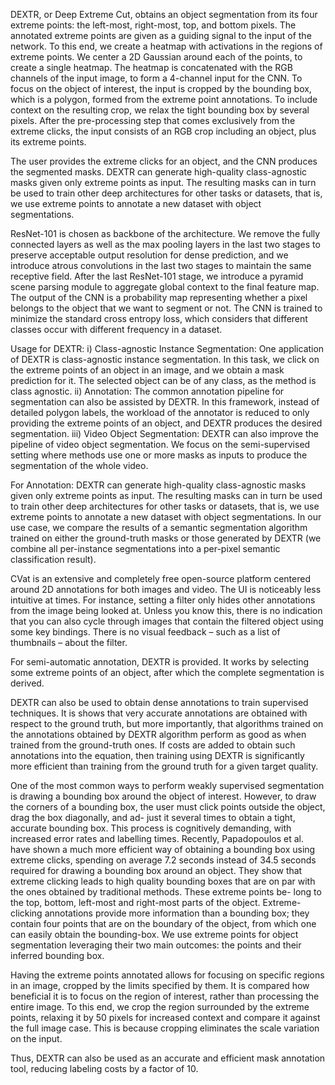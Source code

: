DEXTR, or Deep Extreme Cut, obtains an object segmentation from its four extreme points: the left-most, right-most, top, and bottom pixels. The annotated extreme points are given as a guiding signal to the input of the network. To this end, we create a heatmap with activations in the regions of extreme points. We center a 2D Gaussian around each of the points, to create a single heatmap. The heatmap is concatenated with the RGB channels of the input image, to form a 4-channel input for the CNN. To focus on the object of interest, the input is cropped by the bounding box, which is a polygon, formed from the extreme point annotations. To include context on the resulting crop, we relax the tight bounding box by several pixels. After the pre-processing step that comes exclusively from the extreme clicks, the input consists of an RGB crop including an object, plus its extreme points.

The user provides the extreme clicks for an object, and the CNN produces the segmented masks. DEXTR can generate high-quality class-agnostic masks given only extreme points as input. The resulting masks can in turn be used to train other deep architectures for other tasks or datasets, that is, we use extreme points to annotate a new dataset with object segmentations.

ResNet-101 is chosen as backbone of the architecture. We remove the fully connected layers as well as the max pooling layers in the last two stages to preserve acceptable output resolution for dense prediction, and we introduce atrous convolutions in the last two stages to maintain the same receptive field. After the last ResNet-101 stage, we introduce a pyramid scene parsing module to aggregate global context to the final feature map. The output of the CNN is a probability map representing whether a pixel belongs to the object that we want to segment or not. The CNN is trained to minimize the standard cross entropy loss, which considers that different classes occur with different frequency in a dataset.

Usage for DEXTR:
i)	Class-agnostic Instance Segmentation: One application of DEXTR is class-agnostic instance segmentation. In this task, we click on the extreme points of an object in an image, and we obtain a mask prediction for it. The selected object can be of any class, as the method is class agnostic.
ii)	Annotation: The common annotation pipeline for segmentation can also be assisted by DEXTR. In this framework, instead of detailed polygon labels, the workload of the annotator is reduced to only providing the extreme points of an object, and DEXTR produces the desired segmentation.
iii)	Video Object Segmentation: DEXTR can also improve the pipeline of video object segmentation. We focus on the semi-supervised setting where methods use one or more masks as inputs to produce the segmentation of the whole video.

For Annotation: DEXTR can generate high-quality class-agnostic masks given only extreme points as input. The resulting masks can in turn be used to train other deep architectures for other tasks or datasets, that is, we use extreme points to annotate a new dataset with object segmentations. In our use case, we compare the results of a semantic segmentation algorithm trained on either the ground-truth masks or those generated by DEXTR (we combine all per-instance segmentations into a per-pixel semantic classification result).

CVat is an extensive and completely free open-source platform centered around 2D annotations for both images and video.
The UI is noticeably less intuitive at times. For instance, setting a filter only hides other annotations from the image being looked at. Unless you know this, there is no indication that you can also cycle through images that contain the filtered object using some key bindings. There is no visual feedback – such as a list of thumbnails – about the filter.

For semi-automatic annotation, DEXTR is provided. It works by selecting some extreme points of an object, after which the complete segmentation is derived.

DEXTR can also be used to obtain dense annotations to train supervised techniques. It is shows that very accurate annotations are obtained with respect to the ground truth, but more importantly, that algorithms trained on the annotations obtained by DEXTR algorithm perform as good as when trained from the ground-truth ones. If costs are added to obtain such annotations into the equation, then training using DEXTR is significantly more efficient than training from the ground truth for a given target quality.

One of the most common ways to perform weakly supervised segmentation is drawing a bounding box around the object of interest. However, to draw the corners of a bounding box, the user must click points outside the object, drag the box diagonally, and ad- just it several times to obtain a tight, accurate bounding box. This process is cognitively demanding, with increased error rates and labelling times.
Recently, Papadopoulos et al. have shown a much more efficient way of obtaining a bounding box using extreme clicks, spending on average 7.2 seconds instead of 34.5 seconds required for drawing a bounding box around an object. They show that extreme clicking leads to high quality bounding boxes that are on par with the ones obtained by traditional methods. These extreme points be- long to the top, bottom, left-most and right-most parts of the object. Extreme-clicking annotations provide more information than a bounding box; they contain four points that are on the boundary of the object, from which one can easily obtain the bounding-box. We use extreme points for object segmentation leveraging their two main outcomes: the points and their inferred bounding box.

Having the extreme points annotated allows for focusing on specific regions in an image, cropped by the limits specified by them. It is compared how beneficial it is to focus on the region of interest, rather than processing the entire image. To this end, we crop the region surrounded by the extreme points, relaxing it by 50 pixels for increased context and compare it against the full image case. This is because cropping eliminates the scale variation on the input.

Thus, DEXTR can also be used as an accurate and efficient mask annotation tool, reducing labeling costs by a factor of 10.
